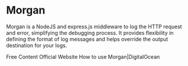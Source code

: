 # Morgan

Morgan is a NodeJS and express.js middleware to log the HTTP request and error, simplifying the debugging process. It provides flexibility in defining the format of log messages and helps override the output destination for your logs.

<ResourceGroupTitle>Free Content</ResourceGroupTitle>
<BadgeLink badgeText='Read' colorScheme="blue" href='https://www.npmjs.com/package/morgan'>Official Website</BadgeLink>
<BadgeLink badgeText='Read' colorScheme="yellow" href='https://www.digitalocean.com/community/tutorials/nodejs-getting-started-morgan'>How to use Morgan|DigitalOcean</BadgeLink>
